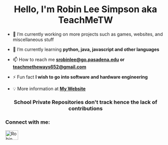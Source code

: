<h1 align="center">Hello, I'm Robin Lee Simpson aka TeachMeTW</h1>

- 🔭 I’m currently working on more projects such as games, websites, and miscellaneous stuff 
- 🌱 I’m currently learning **python, java, javascript and other languages**
- 📫 How to reach me **srobinlee@go.pasadena.edu or teachmetheways652@gmail.com**

- ⚡ Fun fact **I wish to go into software and hardware engineering**
- 💡 More information at **[My Website](TeachMeTW.github.io)**

<h3 align="center">School Private Repositories don't track hence the lack of contributions</h1>

<h3 align="left">Connect with me:</h3>
<p align="left">

<a href="https://www.linkedin.com/in/robin-simpson-00620520b/" target="blank"><img align="center" src="https://raw.githubusercontent.com/rahuldkjain/github-profile-readme-generator/master/src/images/icons/Social/linked-in-alt.svg" alt="Robin Lee Simpson" height="30" width="40" /></a>
</p>




